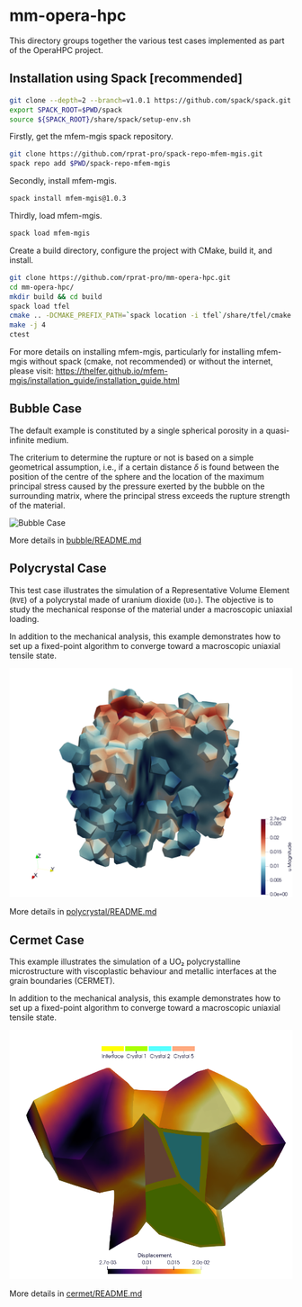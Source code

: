 # mm-opera-hpc

This directory groups together the various test cases implemented as part of the OperaHPC project.

## Installation using Spack [recommended]

```bash
git clone --depth=2 --branch=v1.0.1 https://github.com/spack/spack.git
export SPACK_ROOT=$PWD/spack
source ${SPACK_ROOT}/share/spack/setup-env.sh
```

Firstly, get the mfem-mgis spack repository.

```bash
git clone https://github.com/rprat-pro/spack-repo-mfem-mgis.git
spack repo add $PWD/spack-repo-mfem-mgis
```

Secondly, install mfem-mgis.

```bash
spack install mfem-mgis@1.0.3
```

Thirdly, load mfem-mgis.

```bash
spack load mfem-mgis
```

Create a build directory, configure the project with CMake, build it, and install.

```bash
git clone https://github.com/rprat-pro/mm-opera-hpc.git
cd mm-opera-hpc/
mkdir build && cd build
spack load tfel
cmake .. -DCMAKE_PREFIX_PATH=`spack location -i tfel`/share/tfel/cmake -DCMAKE_INSTALL_PREFIX=../install
make -j 4
ctest
```

For more details on installing mfem-mgis, particularly for installing mfem-mgis without spack (cmake, not recommended) or without the internet, please visit: https://thelfer.github.io/mfem-mgis/installation_guide/installation_guide.html

## Bubble Case 

The default example is constituted by a single spherical porosity in a quasi-infinite medium.

The criterium to determine the rupture or not is based on a simple geometrical assumption, i.e., if a certain distance $\delta$ is found between the position of the centre of the sphere and the location of the maximum principal stress caused by the pressure exerted by the bubble on the surrounding matrix, where the principal stress exceeds the rupture strength of the material.

![Bubble Case](/img/bubble/bubbles.png)

More details in [bubble/README.md](./bubble/README.md)

## Polycrystal Case

This test case illustrates the simulation of a Representative Volume Element (`RVE`) of a polycrystal made of uranium dioxide (`UO₂`). The objective is to study the mechanical response of the material under a macroscopic uniaxial loading.

In addition to the mechanical analysis, this example demonstrates how to set up a fixed-point algorithm to converge toward a macroscopic uniaxial tensile state.

![Polycristal Case](img/polycrystal/polycrystal.png)

More details in [polycrystal/README.md](./polycrystal/README.md)

## Cermet Case

This example illustrates the simulation of a UO₂ polycrystalline microstructure with viscoplastic behaviour and metallic interfaces at the grain boundaries (CERMET).

In addition to the mechanical analysis, this example demonstrates how to set up a fixed-point algorithm to converge toward a macroscopic uniaxial tensile state.

![Cermet Case](img/cermet/cermet.png)

More details in [cermet/README.md](./cermet/README.md)
